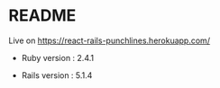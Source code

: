 # README

Live on https://react-rails-punchlines.herokuapp.com/

* Ruby version : 2.4.1

* Rails version : 5.1.4
